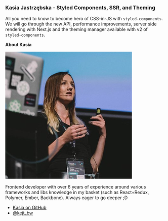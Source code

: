 ### Kasia Jastrzębska - Styled Components, SSR, and Theming

All you need to know to become hero of CSS-in-JS with `styled-components`. We will go through the new API, performance improvements, server side rendering with Next.js and the theming manager available with v2 of `styled-components`.

**About Kasia**

![Kasia Jastrzębska|100|100|author-photo](assets/img/speakers/kasia.jpg)

Frontend developer with over 6 years of experience around various frameworks and libs knowledge in my basket (such as React+Redux, Polymer, Ember, Backbone). Always eager to go deeper ;D

* [Kasia on GitHub](https://github.com/kajas90)
* [@kejt_bw](https://twitter.com/kejt_bw)
